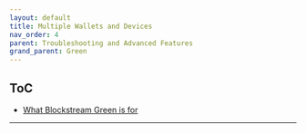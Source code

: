 ```yaml
---
layout: default
title: Multiple Wallets and Devices
nav_order: 4
parent: Troubleshooting and Advanced Features
grand_parent: Green
--- 
```


## ToC

- [What Blockstream Green is for](#what-blockstream-green-is-for)

___

# 